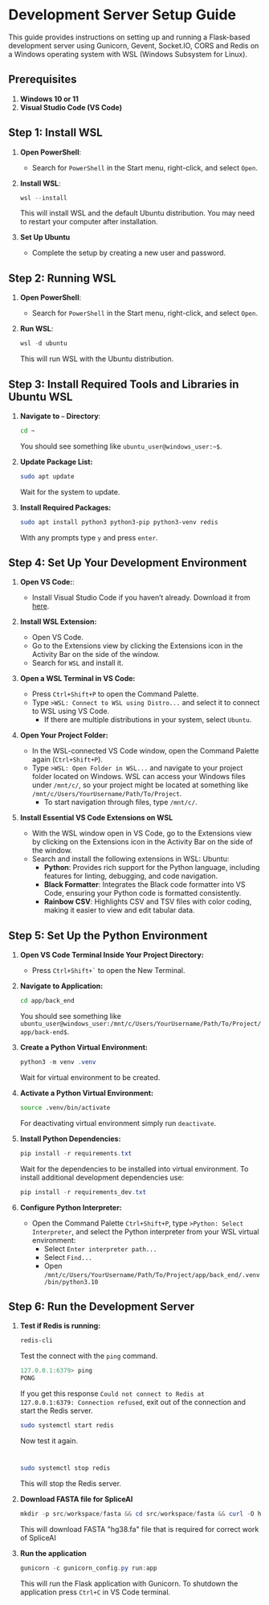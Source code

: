 # Development Server Setup Guide

This guide provides instructions on setting up and running a Flask-based development server using Gunicorn, Gevent, Socket.IO, CORS and Redis on a Windows operating system with WSL (Windows Subsystem for Linux).

## Prerequisites

1. **Windows 10 or 11**
2. **Visual Studio Code (VS Code)**

## Step 1: Install WSL

1. **Open PowerShell**:
   - Search for `PowerShell` in the Start menu, right-click, and select `Open`.

2. **Install WSL**:
   ```powershell
   wsl --install
   ```

   This will install WSL and the default Ubuntu distribution. You may need to restart your computer after installation.

3. **Set Up Ubuntu**
   - Complete the setup by creating a new user and password.

## Step 2: Running WSL

1. **Open PowerShell**:
   - Search for `PowerShell` in the Start menu, right-click, and select `Open`.

2. **Run WSL**:
   ```powershell
   wsl -d ubuntu
   ```

   This will run WSL with the Ubuntu distribution.

## Step 3: Install Required Tools and Libraries in Ubuntu WSL

1. **Navigate to `~` Directory**:
   ```bash
   cd ~
   ```

   You should see something like `ubuntu_user@windows_user:~$`.

2. **Update Package List:**
   ```bash
   sudo apt update
   ```

   Wait for the system to update.

3. **Install Required Packages:**
   ```bash
   sudo apt install python3 python3-pip python3-venv redis
   ```

   With any prompts type `y` and press `enter`.

## Step 4: Set Up Your Development Environment

1. **Open VS Code:**:
   - Install Visual Studio Code if you haven’t already. Download it from [here](https://code.visualstudio.com/).

2. **Install WSL Extension:**
   - Open VS Code.
   - Go to the Extensions view by clicking the Extensions icon in the Activity Bar on the side of the window.
   - Search for `WSL` and install it.

3. **Open a WSL Terminal in VS Code:**
   - Press `Ctrl+Shift+P` to open the Command Palette.
   - Type `>WSL: Connect to WSL using Distro...` and select it to connect to WSL using VS Code.
      - If there are multiple distributions in your system, select `Ubuntu`.

4. **Open Your Project Folder:**
   - In the WSL-connected VS Code window, open the Command Palette again (`Ctrl+Shift+P`).
   - Type `>WSL: Open Folder in WSL...` and navigate to your project folder located on Windows. WSL can access your Windows files under `/mnt/c/`, so your project might be located at something like `/mnt/c/Users/YourUsername/Path/To/Project`.
      - To start navigation through files, type `/mnt/c/`.

5. **Install Essential VS Code Extensions on WSL**
   - With the WSL window open in VS Code, go to the Extensions view by clicking on the Extensions icon in the     Activity Bar on the side of the window.
   - Search and install the following extensions in WSL: Ubuntu:
     - **Python**: Provides rich support for the Python language, including features for linting, debugging, and code navigation.
     - **Black Formatter**: Integrates the Black code formatter into VS Code, ensuring your Python code is formatted consistently.
     - **Rainbow CSV**: Highlights CSV and TSV files with color coding, making it easier to view and edit tabular data.

## Step 5: Set Up the Python Environment

1. **Open VS Code Terminal Inside Your Project Directory:**
   - Press `` Ctrl+Shift+` `` to open the New Terminal.

2. **Navigate to Application:**
   ```bash
   cd app/back_end
   ```
   
   You should see something like `ubuntu_user@windows_user:/mnt/c/Users/YourUsername/Path/To/Project/app/back-end$`.

3. **Create a Python Virtual Environment:**
   ```powershell
   python3 -m venv .venv
   ```

   Wait for virtual environment to be created.

4. **Activate a Python Virtual Environment:**
   ```bash
   source .venv/bin/activate
   ```

   For deactivating virtual environment simply run `deactivate`.

5. **Install Python Dependencies:**
   ```powershell
   pip install -r requirements.txt
   ```

   Wait for the dependencies to be installed into virtual environment. To install additional development dependencies use:
   ```powershell
   pip install -r requirements_dev.txt
   ```

6. **Configure Python Interpreter:**
   - Open the Command Palette `Ctrl+Shift+P`, type `>Python: Select Interpreter`, and select the Python interpreter from your WSL virtual environment:
      - Select `Enter interpreter path...`
      - Select `Find...`
      - Open `/mnt/c/Users/YourUsername/Path/To/Project/app/back_end/.venv/bin/python3.10`

## Step 6: Run the Development Server

1. **Test if Redis is running:**
   ```bash
   redis-cli
   ```

   Test the connect with the `ping` command.
   ```powershell
   127.0.0.1:6379> ping
   PONG
   ```

   If you get this response `Could not connect to Redis at 127.0.0.1:6379: Connection refused`, exit out of the connection and start the Redis server.
   ```bash
   sudo systemctl start redis
   ```

   Now test it again.
   
   #
   
   ```bash
   sudo systemctl stop redis
   ```
   
   This will stop the Redis server.

2. **Download FASTA file for SpliceAI**
   ```powershell
   mkdir -p src/workspace/fasta && cd src/workspace/fasta && curl -O https://hgdownload.cse.ucsc.edu/goldenPath/hg38/bigZips/hg38.fa.gz && gunzip hg38.fa.gz && cd ../../..
   ```
   This will download FASTA "hg38.fa" file that is required for correct work of SpliceAI

3. **Run the application**
   ```powershell
   gunicorn -c gunicorn_config.py run:app
   ```

   This will run the Flask application with Gunicorn. To shutdown the application press `Ctrl+C` in VS Code terminal.
